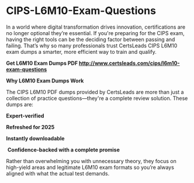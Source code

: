 # CIPS-L6M10-Exam-Questions
<p>In a world where digital transformation drives innovation, certifications are no longer optional they&rsquo;re essential. If you&#39;re preparing for the CIPS exam, having the right tools can be the deciding factor between passing and failing. That&rsquo;s why so many professionals trust CertsLeads CIPS L6M10 exam dumps a smarter, more efficient way to train and qualify.</p> <p><strong>Get L6M10 Exam Dumps PDF&nbsp;<a href="http://www.certsleads.com/cips/l6m10-exam-questions">http://www.certsleads.com/cips/l6m10-exam-questions</a></strong></p> <p><strong>Why L6M10 Exam Dumps Work</strong></p> <p>The CIPS L6M10 PDF dumps provided by CertsLeads are more than just a collection of practice questions&mdash;they&#39;re a complete review solution. These dumps are:</p> <p><strong>Expert-verified</strong></p> <p><strong>Refreshed for 2025</strong></p> <p><strong>Instantly downloadable</strong></p> <p>&nbsp;<strong>Confidence-backed with a complete promise</strong></p> <p>Rather than overwhelming you with unnecessary theory, they focus on high-yield areas and legitimate L6M10 exam formats so you&rsquo;re always aligned with what the actual test demands.</p> <p>&nbsp;</p>
